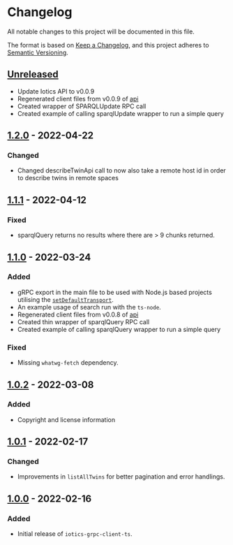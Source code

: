 # Changelog
All notable changes to this project will be documented in this file.

The format is based on [Keep a Changelog](https://keepachangelog.com/en/1.0.0/),
and this project adheres to [Semantic Versioning](https://semver.org/spec/v2.0.0.html).


## [Unreleased]
- Update Iotics API to v0.0.9
- Regenerated client files from v0.0.9 of [api](https://github.com/Iotic-Labs/api)
- Created wrapper of SPARQLUpdate RPC call
- Created example of calling sparqlUpdate wrapper to run a simple query

## [1.2.0] - 2022-04-22
### Changed
- Changed describeTwinApi call to now also take a remote host id in order to describe twins in remote spaces

## [1.1.1] - 2022-04-12
### Fixed
- sparqlQuery returns no results where there are > 9 chunks returned.

## [1.1.0] - 2022-03-24
### Added
- gRPC export in the main file to be used with Node.js based projects utilising the
  [`setDefaultTransport`](https://github.com/improbable-eng/grpc-web/tree/master/client/grpc-web-node-http-transport).
- An example usage of search run with the `ts-node`.
- Regenerated client files from v0.0.8 of [api](https://github.com/Iotic-Labs/api)
- Created thin wrapper of sparqlQuery RPC call
- Created example of calling sparqlQuery wrapper to run a simple query

### Fixed
- Missing `whatwg-fetch` dependency.

## [1.0.2] - 2022-03-08
### Added
- Copyright and license information


## [1.0.1] - 2022-02-17
### Changed
- Improvements in `listAllTwins` for better pagination and error handlings.


## [1.0.0] - 2022-02-16
### Added
- Initial release of `iotics-grpc-client-ts`.


[Unreleased]: https://github.com/Iotic-Labs/iotics-grpc-client-ts/compare/v1.2.0...HEAD
[1.2.0]: https://github.com/Iotic-Labs/iotics-grpc-client-ts/compare/v1.1.1...v1.2.0
[1.1.1]: https://github.com/Iotic-Labs/iotics-grpc-client-ts/compare/v1.1.0...v1.1.1
[1.1.0]: https://github.com/Iotic-Labs/iotics-grpc-client-ts/compare/v1.0.2...v1.1.0
[1.0.2]: https://github.com/Iotic-Labs/iotics-grpc-client-ts/compare/v1.0.1...v1.0.2
[1.0.1]: https://github.com/Iotic-Labs/iotics-grpc-client-ts/compare/v1.0.0...v1.0.1
[1.0.0]: https://github.com/Iotic-Labs/iotics-grpc-client-ts/releases/tag/v1.0.0
